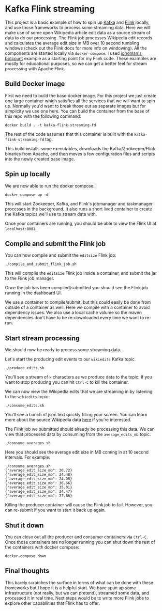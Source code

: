 Kafka Flink streaming
=====================

This project is a basic example of how to spin up
[Kafka](https://kafka.apache.org/) and [Flink](https://flink.apache.org/)
locally, and use those frameworks to process some streaming data. Here we will
make use of some open Wikipedia article edit data as a source stream of data to
do our processing. The Flink job processes Wikipedia edit records and
calculates the average edit size in MB over 10 second tumbling windows (check
out the Flink docs for more info on windowing). All the components are started
locally via `docker-compose`. I used [jghoman's](https://github.com/jghoman)
[botcount](https://github.com/jghoman/botcount) example as a starting point for
my Flink code. These examples are mostly for educational purposes, so we can
get a better feel for stream processing with Apache Flink.

Build Docker image
------------------

First we need to build the base docker image. For this project we just create
one large container which satisfies all the services that we will want to spin
up. Normally you'd want to break those out as separate images but for
simplicity we use one here. You can build the container from the base of this
repo with the following command:

```
docker build . -t kafka-flink-streaming-fd
```

The rest of the code assumes that this container is built with the
`kafka-flink-streaming-fd` tag.

This build installs some executables, downloads the Kafka/Zookeeper/Flink
binaries from Apache, and then moves a few configuration files and scripts into
the newly created base image.

Spin up locally
---------------

We are now able to run the docker compose:

```
docker-compose up -d
```

This will start Zookeeper, Kafka, and Flink's jobmanager and taskmanager
processes in the background. It also runs a short lived container to create the
Kafka topics we'll use to stream data with.

Once your containers are running, you should be able to view the Flink UI at
`localhost:8081`.

Compile and submit the Flink job
--------------------------------

You can now compile and submit the `editsize` Flink job:

```
./compile_and_submit_flink_job.sh
```

This will compile the `editsize` Flink job inside a container, and submit the
jar to the Flink job manager.

Once the job has been compiled/submitted you should see the Flink job running
in the dashboard UI.

We use a container to compile/submit, but this could easily be done from
outside of a container as well. Here we compile with a container to avoid
dependency issues. We also use a local cache volume so the maven dependencies
don't have to be re-downloaded every time we want to re-run.

Start stream processing
-----------------------

We should now be ready to process some streaming data.

Let's start the producing edit events to our `wikiedits` Kafka topic.

```
./produce_edits.sh
```

You'll see a stream of `>` characters as we produce data to the topic. If you
want to stop producing you can hit `Ctrl-C` to kill the container.

We can now view the Wikipedia edits that we are streaming in by listening to
the `wikiedits` topic:

```
./consume_edits.sh
```

You'll see a bunch of json text quickly filling your screen. You can learn more
about the source Wikipedia data
[here](https://wikitech.wikimedia.org/wiki/Event_Platform/EventStreams)
if you're interested.

The Flink job we submitted should already be processing this data. We can view
that processed data by consuming from the `average_edits_mb` topic:

```
./consume_averages.sh
```

Here you should see the average edit size in MB coming in at 10 second
intervals. For example:

```
./consume_averages.sh
{"average_edit_size_mb": 20.72}
{"average_edit_size_mb": 24.48}
{"average_edit_size_mb": 24.08}
{"average_edit_size_mb": 36.66}
{"average_edit_size_mb": 35.01}
{"average_edit_size_mb": 24.47}
{"average_edit_size_mb": 27.86}
```

Killing the producer container will cause the Flink job to fail. However, you
can re-submit if you want to start it back up again.

Shut it down
------------

You can close out all the producer and consumer containers via `Ctrl-C`. Once
those containers are no longer running you can shut down the rest of the
containers with docker compose:

```
docker-compose down
```

Final thoughts
--------------

This barely scratches the surface in terms of what can be done with these
frameworks but I hope it is a helpful start. We have spun up some
infrastructure (not really, but we can pretend), streamed some data, and
processed it in real time. Next steps would be to write more Flink jobs to
explore other capabilities that Flink has to offer.

